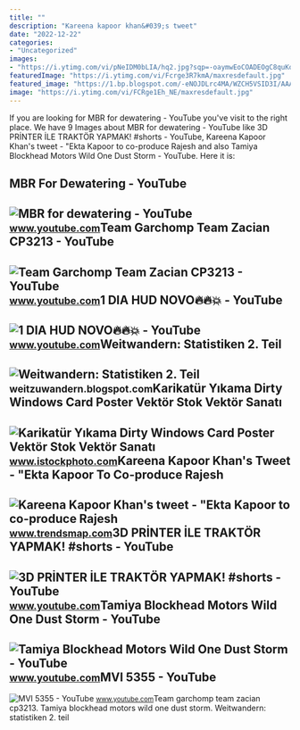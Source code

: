 ```yaml
---
title: ""
description: "Kareena kapoor khan&#039;s tweet"
date: "2022-12-22"
categories:
- "Uncategorized"
images:
- "https://i.ytimg.com/vi/pNeIDM0bLIA/hq2.jpg?sqp=-oaymwEoCOADEOgC8quKqQMcGADwAQH4Ab4EgAKACIoCDAgAEAEYZSBMKEAwDw==&amp;rs=AOn4CLDusw3tQBflezSy5jLOP9Fcp0dEpA"
featuredImage: "https://i.ytimg.com/vi/Fcrge3R7kmA/maxresdefault.jpg"
featured_image: "https://1.bp.blogspot.com/-eNOJDLrc4MA/WZCH5VSID3I/AAAAAAAAC2Y/G9Oc2fCrGE4dddkAo4eZobZv2yZvSHb3ACLcBGAs/s1600/20170721_185143.jpg"
image: "https://i.ytimg.com/vi/FCRge1Eh_NE/maxresdefault.jpg"
---
```


If you are looking for MBR for dewatering - YouTube you've visit to the right place. We have 9 Images about MBR for dewatering - YouTube like 3D PRİNTER İLE TRAKTÖR YAPMAK! #shorts - YouTube, Kareena Kapoor Khan's tweet - "Ekta Kapoor to co-produce Rajesh and also Tamiya Blockhead Motors Wild One Dust Storm - YouTube. Here it is:

MBR For Dewatering - YouTube
----------------------------

 ![MBR for dewatering - YouTube](https://i.ytimg.com/vi/tm6AzvLApv0/maxresdefault.jpg?sqp=-oaymwEmCIAKENAF8quKqQMa8AEB-AGUA4AC0AWKAgwIABABGGUgYShaMA8=&rs=AOn4CLBpEn1_zAaMu-fcrgE42S03gNHk_A) <small>www.youtube.com</small>Team Garchomp Team Zacian CP3213 - YouTube
------------------------------------------

 ![Team Garchomp Team Zacian CP3213 - YouTube](https://i.ytimg.com/vi/HYLCwcE-Dgc/maxres2.jpg?sqp=-oaymwEoCIAKENAF8quKqQMcGADwAQH4AYwCgALgA4oCDAgAEAEYRSBHKGUwDw==&rs=AOn4CLC_ulBvmvqa2cf2uT56Qfk3FCYaDA) <small>www.youtube.com</small>1 DIA HUD NOVO🔥🔥💥 - YouTube
---------------------------

 ![1 DIA HUD NOVO🔥🔥💥 - YouTube](https://i.ytimg.com/vi/Fcrge3R7kmA/maxresdefault.jpg) <small>www.youtube.com</small>Weitwandern: Statistiken 2. Teil
--------------------------------

 ![Weitwandern: Statistiken 2. Teil](https://1.bp.blogspot.com/-eNOJDLrc4MA/WZCH5VSID3I/AAAAAAAAC2Y/G9Oc2fCrGE4dddkAo4eZobZv2yZvSHb3ACLcBGAs/s1600/20170721_185143.jpg) <small>weitzuwandern.blogspot.com</small>Karikatür Yıkama Dirty Windows Card Poster Vektör Stok Vektör Sanatı
--------------------------------------------------------------------

 ![Karikatür Yıkama Dirty Windows Card Poster Vektör Stok Vektör Sanatı](https://media.istockphoto.com/id/1146761838/tr/vektör/karikatür-yıkama-dirty-windows-card-poster-vektör.jpg?s=1024x1024&w=is&k=20&c=6vJnMMhMNr0E8PBhchPdQo6lPrPfCFR2fcP4kBAN7iQ=) <small>www.istockphoto.com</small>Kareena Kapoor Khan's Tweet - "Ekta Kapoor To Co-produce Rajesh
---------------------------------------------------------------

 ![Kareena Kapoor Khan's tweet - "Ekta Kapoor to co-produce Rajesh](https://pbs.twimg.com/media/Fcyada8X0AANSFu.jpg) <small>www.trendsmap.com</small>3D PRİNTER İLE TRAKTÖR YAPMAK! #shorts - YouTube
------------------------------------------------

 ![3D PRİNTER İLE TRAKTÖR YAPMAK! #shorts - YouTube](https://i.ytimg.com/vi/pNeIDM0bLIA/hq2.jpg?sqp=-oaymwEoCOADEOgC8quKqQMcGADwAQH4Ab4EgAKACIoCDAgAEAEYZSBMKEAwDw==&rs=AOn4CLDusw3tQBflezSy5jLOP9Fcp0dEpA) <small>www.youtube.com</small>Tamiya Blockhead Motors Wild One Dust Storm - YouTube
-----------------------------------------------------

 ![Tamiya Blockhead Motors Wild One Dust Storm - YouTube](https://i.ytimg.com/vi/UdR4UQNMVz8/maxresdefault.jpg?sqp=-oaymwEmCIAKENAF8quKqQMa8AEB-AHUBoAC4AOKAgwIABABGGUgVShDMA8=&rs=AOn4CLBQjHkwu86nEzTALg1fCrGE05yiVw) <small>www.youtube.com</small>MVI 5355 - YouTube
------------------

 ![MVI 5355 - YouTube](https://i.ytimg.com/vi/FCRge1Eh_NE/maxresdefault.jpg) <small>www.youtube.com</small>Team garchomp team zacian cp3213. Tamiya blockhead motors wild one dust storm. Weitwandern: statistiken 2. teil
